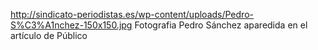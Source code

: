 http://sindicato-periodistas.es/wp-content/uploads/Pedro-S%C3%A1nchez-150x150.jpg
Fotografia Pedro Sánchez aparedida en el artículo de Público
